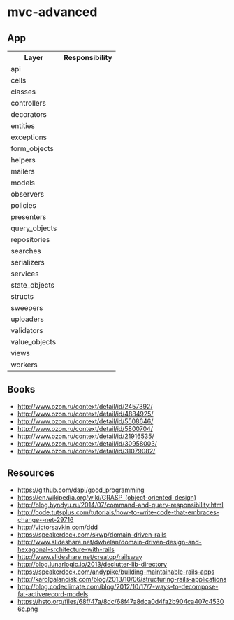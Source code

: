 # mvc-advanced

## App
<table>
  <tr>
    <th>Layer</th>
    <th>Responsibility</th>
  </tr>
  <tr>
    <td>api</td>
    <td></td>
  </tr>
  <tr>
    <td>cells</td>
    <td></td>
  </tr>
  <tr>
    <td>classes</td>
    <td></td>
  </tr>
  <tr>
    <td>controllers</td>
    <td></td>
  </tr>
  <tr>
    <td>decorators</td>
    <td></td>
  </tr>
  <tr>
    <td>entities</td>
    <td></td>
  </tr>
  <tr>
    <td>exceptions</td>
    <td></td>
  </tr>
  <tr>
    <td>form_objects</td>
    <td></td>
  </tr>
  <tr>
    <td>helpers</td>
    <td></td>
  </tr>
  <tr>
    <td>mailers</td>
    <td></td>
  </tr>
  <tr>
    <td>models</td>
    <td></td>
  </tr>
  <tr>
    <td>observers</td>
    <td></td>
  </tr>
  <tr>
    <td>policies</td>
    <td></td>
  </tr>
  <tr>
    <td>presenters</td>
    <td></td>
  </tr>
  <tr>
    <td>query_objects</td>
    <td></td>
  </tr>
  <tr>
    <td>repositories</td>
    <td></td>
  </tr>
  <tr>
    <td>searches</td>
    <td></td>
  </tr>
  <tr>
    <td>serializers</td>
    <td></td>
  </tr>
  <tr>
    <td>services</td>
    <td></td>
  </tr>
  <tr>
    <td>state_objects</td>
    <td></td>
  </tr>
  <tr>
    <td>structs</td>
    <td></td>
  </tr>
  <tr>
    <td>sweepers</td>
    <td></td>
  </tr>
  <tr>
    <td>uploaders</td>
    <td></td>
  </tr>
  <tr>
    <td>validators</td>
    <td></td>
  </tr>
  <tr>
    <td>value_objects</td>
    <td></td>
  </tr>
  <tr>
    <td>views</td>
    <td></td>
  </tr>
  <tr>
    <td>workers</td>
    <td></td>
  </tr>
</table>

## Books
- http://www.ozon.ru/context/detail/id/2457392/
- http://www.ozon.ru/context/detail/id/4884925/
- http://www.ozon.ru/context/detail/id/5508646/
- http://www.ozon.ru/context/detail/id/5800704/
- http://www.ozon.ru/context/detail/id/21916535/
- http://www.ozon.ru/context/detail/id/30958003/
- http://www.ozon.ru/context/detail/id/31079082/

## Resources
- https://github.com/dapi/good_programming
- https://en.wikipedia.org/wiki/GRASP_(object-oriented_design)
- http://blog.byndyu.ru/2014/07/command-and-query-responsibility.html
- http://code.tutsplus.com/tutorials/how-to-write-code-that-embraces-change--net-29716
- http://victorsavkin.com/ddd
- https://speakerdeck.com/skwp/domain-driven-rails
- http://www.slideshare.net/dwhelan/domain-driven-design-and-hexagonal-srchitecture-with-rails
- http://www.slideshare.net/creatop/railsway
- http://blog.lunarlogic.io/2013/declutter-lib-directory
- https://speakerdeck.com/andypike/building-maintainable-rails-apps
- http://karolgalanciak.com/blog/2013/10/06/structuring-rails-applications
- http://blog.codeclimate.com/blog/2012/10/17/7-ways-to-decompose-fat-activerecord-models
- https://hsto.org/files/68f/47a/8dc/68f47a8dca0d4fa2b904ca407c45306c.png
